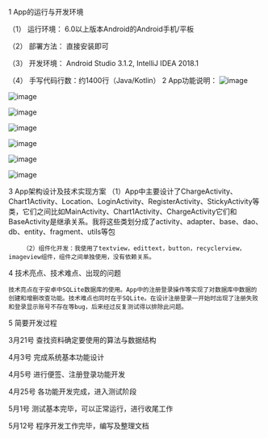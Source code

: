 1 App的运行与开发环境

（1）	运行环境： 6.0以上版本Android的Android手机/平板

（2）	部署方法： 直接安装即可

（3）	开发环境： Android Studio 3.1.2, IntelliJ IDEA 2018.1

（4）	手写代码行数：约1400行（Java/Kotlin）
2 App功能说明：
	![image](https://github.com/user-attachments/assets/3cc45c15-daa8-4990-8ae9-c2d5c56a7fa5)
 
  ![image](https://github.com/user-attachments/assets/1a699532-7ded-4a9b-b967-5313b2862357)
  
  ![image](https://github.com/user-attachments/assets/a9338f83-90fe-4751-8dc0-0d9dd12b6758)
  
  ![image](https://github.com/user-attachments/assets/49a9dda4-a7eb-462b-abcf-b883daf88a82)
  
  ![image](https://github.com/user-attachments/assets/f32e2f6e-e756-4b61-83a8-a9afa102407c)
  
  ![image](https://github.com/user-attachments/assets/69be96ed-5ee3-48c4-8eb9-4ae9994022ab)
  
  ![image](https://github.com/user-attachments/assets/fca9c6f3-69d4-4e08-8838-fe7a2e505570)
  

3 App架构设计及技术实现方案
   		（1）App中主要设计了ChargeActivity、Chart1Activity、Location、LoginActivity、RegisterActivity、StickyActivity等类，它们之间比如MainActivity、Chart1Activity、ChargeActivity它们和BaseActivity是继承关系。我将这些类划分成了activity、adapter、base、dao、db、entity、fragment、utils等包
     
		（2）组件化开发：我使用了textview，edittext，button，recyclerview，imageview组件，组件之间单独使用，没有依赖关系。
  
4 技术亮点、技术难点、出现的问题

	技术亮点在于安卓中SQLite数据库的使用。App中的注册登录操作等实现了对数据库中数据的创建和增删改查功能。技术难点也同时在于SQLite。在设计注册登录一开始时出现了注册失败和登录显示账号不存在等bug，后来经过反复测试得以排除此问题。
 
5 简要开发过程

3月21号	查找资料确定要使用的算法与数据结构

4月3号	完成系统基本功能设计

4月5号   进行便签、注册登录功能开发

4月25号	各功能开发完成，进入测试阶段

5月1号	测试基本完毕，可以正常运行，进行收尾工作

5月12号  程序开发工作完毕，编写及整理文档

